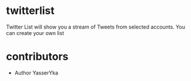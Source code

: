 # twitterlist 

Twitter List will show you a stream of Tweets from selected accounts. You can create your own list 

# contributors 

* Author YasserYka
